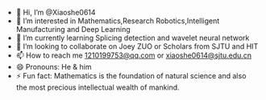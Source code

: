 - 👋 Hi, I’m @Xiaoshe0614
- 👀 I’m interested in Mathematics,Research Robotics,Intelligent Manufacturing and Deep Learning
- 🌱 I’m currently learning Splicing detection and wavelet neural network
- 💞️ I’m looking to collaborate on Joey ZUO or Scholars from SJTU and HIT
- 📫 How to reach me 1210199753@qq.com or xiaoshe0614@sjtu.edu.cn
- 😄 Pronouns: He & him
- ⚡ Fun fact: Mathematics is the foundation of natural science and also the most precious intellectual wealth of mankind.

<!---
Xiaoshe0614/Xiaoshe0614 is a ✨ special ✨ repository because its `README.md` (this file) appears on your GitHub profile.
You can click the Preview link to take a look at your changes.
--->
